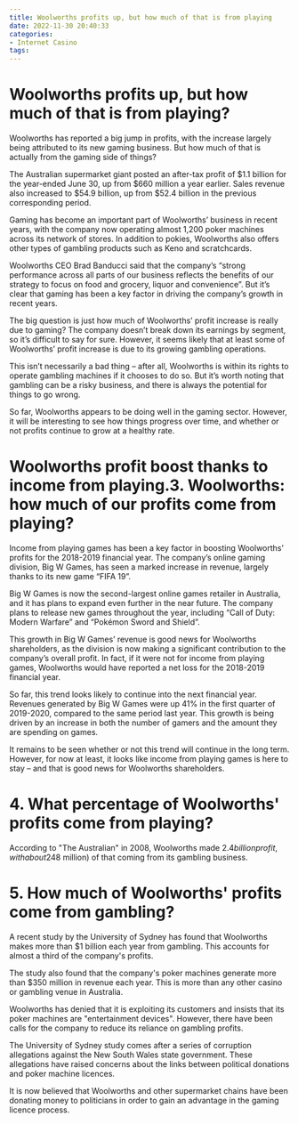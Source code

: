 ```yaml
---
title: Woolworths profits up, but how much of that is from playing
date: 2022-11-30 20:40:33
categories:
- Internet Casino
tags:
---
```



#  Woolworths profits up, but how much of that is from playing?

Woolworths has reported a big jump in profits, with the increase largely being attributed to its new gaming business. But how much of that is actually from the gaming side of things?

The Australian supermarket giant posted an after-tax profit of $1.1 billion for the year-ended June 30, up from $660 million a year earlier. Sales revenue also increased to $54.9 billion, up from $52.4 billion in the previous corresponding period.

Gaming has become an important part of Woolworths’ business in recent years, with the company now operating almost 1,200 poker machines across its network of stores. In addition to pokies, Woolworths also offers other types of gambling products such as Keno and scratchcards.

Woolworths CEO Brad Banducci said that the company’s “strong performance across all parts of our business reflects the benefits of our strategy to focus on food and grocery, liquor and convenience”. But it’s clear that gaming has been a key factor in driving the company’s growth in recent years.

The big question is just how much of Woolworths’ profit increase is really due to gaming? The company doesn’t break down its earnings by segment, so it’s difficult to say for sure. However, it seems likely that at least some of Woolworths’ profit increase is due to its growing gambling operations.

This isn’t necessarily a bad thing – after all, Woolworths is within its rights to operate gambling machines if it chooses to do so. But it’s worth noting that gambling can be a risky business, and there is always the potential for things to go wrong.

So far, Woolworths appears to be doing well in the gaming sector. However, it will be interesting to see how things progress over time, and whether or not profits continue to grow at a healthy rate.

#  Woolworths profit boost thanks to income from playing.3. Woolworths: how much of our profits come from playing?

Income from playing games has been a key factor in boosting Woolworths’ profits for the 2018-2019 financial year. The company’s online gaming division, Big W Games, has seen a marked increase in revenue, largely thanks to its new game “FIFA 19”.

Big W Games is now the second-largest online games retailer in Australia, and it has plans to expand even further in the near future. The company plans to release new games throughout the year, including “Call of Duty: Modern Warfare” and “Pokémon Sword and Shield”.

This growth in Big W Games’ revenue is good news for Woolworths shareholders, as the division is now making a significant contribution to the company’s overall profit. In fact, if it were not for income from playing games, Woolworths would have reported a net loss for the 2018-2019 financial year.

So far, this trend looks likely to continue into the next financial year. Revenues generated by Big W Games were up 41% in the first quarter of 2019-2020, compared to the same period last year. This growth is being driven by an increase in both the number of gamers and the amount they are spending on games.

It remains to be seen whether or not this trend will continue in the long term. However, for now at least, it looks like income from playing games is here to stay – and that is good news for Woolworths shareholders.

# 4. What percentage of Woolworths' profits come from playing?

According to "The Australian" in 2008, Woolworths made $2.4 billion profit, with about 2% ($48 million) of that coming from its gambling business.

# 5. How much of Woolworths' profits come from gambling?

A recent study by the University of Sydney has found that Woolworths makes more than $1 billion each year from gambling. This accounts for almost a third of the company's profits.

The study also found that the company's poker machines generate more than $350 million in revenue each year. This is more than any other casino or gambling venue in Australia.

Woolworths has denied that it is exploiting its customers and insists that its poker machines are "entertainment devices". However, there have been calls for the company to reduce its reliance on gambling profits.

The University of Sydney study comes after a series of corruption allegations against the New South Wales state government. These allegations have raised concerns about the links between political donations and poker machine licences.

It is now believed that Woolworths and other supermarket chains have been donating money to politicians in order to gain an advantage in the gaming licence process.